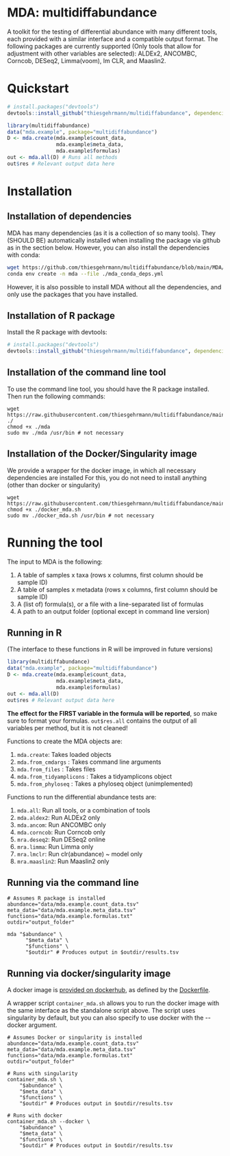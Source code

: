 # MDA: multidiffabundance
A toolkit for the testing of differential abundance with many different tools, each provided with a similar interface and a compatible output format.
The following packages are currently supported (Only tools that allow for adjustment with other variables are selected): ALDEx2, ANCOMBC, Corncob, DESeq2, Limma(voom), lm CLR, and Maaslin2.

# Quickstart

```R
# install.packages("devtools")
devtools::install_github("thiesgehrmann/multidiffabundance", dependencies=TRUE)

library(multidiffabundance)
data("mda.example", package="multidiffabundance")
D <- mda.create(mda.example$count_data,
                mda.example$meta_data,
                mda.example$formulas)
out <- mda.all(D) # Runs all methods
out$res # Relevant output data here
```


# Installation

## Installation of dependencies

 MDA has many dependencies (as it is a collection of so many tools).
 They (SHOULD BE) automatically installed when installing the package via github as in the section below.
 However, you can also install the dependencies with conda:
 
```bash
wget https://github.com/thiesgehrmann/multidiffabundance/blob/main/MDA/mda_conda_deps.yml ./mda_conda_deps.yml
conda env create -n mda --file ./mda_conda_deps.yml
```

However, it is also possible to install MDA without all the dependencies, and only use the packages that you have installed.

## Installation of R package

 Install the R package with devtools:
 
 ```R
# install.packages("devtools")
devtools::install_github("thiesgehrmann/multidiffabundance", dependencies=TRUE)
 ```
 
## Installation of the command line tool

 To use the command line tool, you should have the R package installed.
 Then run the following commands:
 
```shell
wget https://raw.githubusercontent.com/thiesgehrmann/multidiffabundance/main/MDA/mda ./
chmod +x ./mda
sudo mv ./mda /usr/bin # not necessary
```

## Installation of the Docker/Singularity image

 We provide a wrapper for the docker image, in which all necessary dependencies are installed
 For this, you do not need to install anything (other than docker or singularity)
 
```shell
wget https://raw.githubusercontent.com/thiesgehrmann/multidiffabundance/main/MDA/docker_mda.sh
chmod +x ./docker_mda.sh
sudo mv ./docker_mda.sh /usr/bin # not necessary
```

# Running the tool

The input to MDA is the following:
 1. A table of samples x taxa (rows x columns, first column should be sample ID)
 2. A table of samples x metadata (rows x columns, first column should be sample ID)
 3. A (list of) formula(s), or a file with a line-separated list of formulas
 4. A path to an output folder (optional except in command line version)


## Running in R

(The interface to these functions in R will be improved in future versions)

```R
library(multidiffabundance)
data("mda.example", package="multidiffabundance")
D <- mda.create(mda.example$count_data,
                mda.example$meta_data,
                mda.example$formulas)
out <- mda.all(D)
out$res # Relevant output data here
```

**The effect for the FIRST variable in the formula will be reported**, so make sure to format your formulas. `out$res.all` contains the output of all variables per method, but it is not cleaned!

Functions to create the MDA objects are:
 1. `mda.create`: Takes loaded objects
 2. `mda.from_cmdargs` : Takes command line arguments
 3. `mda.from_files` : Takes files
 3. `mda.from_tidyamplicons` : Takes a tidyamplicons object
 4. `mda.from_phyloseq` : Takes a phyloseq object (unimplemented)
 
Functions to run the differential abundance tests are:
 1. `mda.all`: Run all tools, or a combination of tools
 2. `mda.aldex2`: Run ALDEx2 only
 3. `mda.ancom`: Run ANCOMBC only
 4. `mda.corncob`: Run Corncob only
 5. `mra.deseq2`: Run DESeq2 online
 6. `mra.limma`: Run Limma only
 7. `mra.lmclr`: Run clr(abundance) ~ model only
 8. `mra.maaslin2`: Run Maaslin2 only

## Running via the command line

```shell
# Assumes R package is installed
abundance="data/mda.example.count_data.tsv"
meta_data="data/mda.example.meta_data.tsv"
functions="data/mda.example.formulas.txt"
outdir="output_folder"

mda "$abundance" \
      "$meta_data" \
      "$functions" \
      "$outdir" # Produces output in $outdir/results.tsv
```

## Running via docker/singularity image

A docker image is [provided on dockerhub](https://hub.docker.com/repository/docker/thiesgehrmann/multidiffabundance), as defined by the [Dockerfile](https://raw.githubusercontent.com/thiesgehrmann/multidiffabundance/main/MDA/Dockerfile).

A wrapper script `container_mda.sh` allows you to run the docker image with the same interface as the standalone script above. The script uses singularity by default, but you can also specify to use docker with the --docker argument.

```shell
# Assumes Docker or singularity is installed
abundance="data/mda.example.count_data.tsv"
meta_data="data/mda.example.meta_data.tsv"
functions="data/mda.example.formulas.txt"
outdir="output_folder"

# Runs with singularity
container_mda.sh \
    "$abundance" \
    "$meta_data" \
    "$functions" \
    "$outdir" # Produces output in $outdir/results.tsv

# Runs with docker
container_mda.sh --docker \
    "$abundance" \
    "$meta_data" \
    "$functions" \
    "$outdir" # Produces output in $outdir/results.tsv

```
